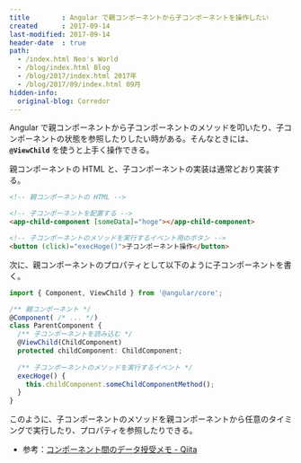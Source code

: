 ```yaml
---
title        : Angular で親コンポーネントから子コンポーネントを操作したい
created      : 2017-09-14
last-modified: 2017-09-14
header-date  : true
path:
  - /index.html Neo's World
  - /blog/index.html Blog
  - /blog/2017/index.html 2017年
  - /blog/2017/09/index.html 09月
hidden-info:
  original-blog: Corredor
---
```


Angular で親コンポーネントから子コンポーネントのメソッドを叩いたり、子コンポーネントの状態を参照したりしたい時がある。そんなときには、**`@ViewChild`** を使うと上手く操作できる。

親コンポーネントの HTML と、子コンポーネントの実装は通常どおり実装する。

```html
<!-- 親コンポーネントの HTML -->

<!-- 子コンポーネントを配置する -->
<app-child-component [someData]="hoge"></app-child-component>

<!-- 子コンポーネントのメソッドを実行するイベント用のボタン -->
<button (click)="execHoge()">子コンポーネント操作</button>
```

次に、親コンポーネントのプロパティとして以下のように子コンポーネントを書く。

```typescript
import { Component, ViewChild } from '@angular/core';

/** 親コンポーネント */
@Component( /* ... */)
class ParentComponent {
  /** 子コンポーネントを読み込む */
  @ViewChild(ChildComponent)
  protected childComponent: ChildComponent;
  
  /** 子コンポーネントのメソッドを実行するイベント */
  execHoge() {
    this.childComponent.someChildComponentMethod();
  }
}
```

このように、子コンポーネントのメソッドを親コンポーネントから任意のタイミングで実行したり、プロパティを参照したりできる。

- 参考：[コンポーネント間のデータ授受メモ - Qiita](http://qiita.com/gambare/items/b75f9c9dc997ae45c092#%E8%A6%AA%E3%82%B3%E3%83%B3%E3%83%9D%E3%83%BC%E3%83%8D%E3%83%B3%E3%83%88%E3%81%8B%E3%82%89%E5%AD%90%E4%BE%9B%E3%81%AE%E3%83%A1%E3%82%BD%E3%83%83%E3%83%89%E3%82%92%E4%BD%BF%E7%94%A8%E3%81%99%E3%82%8B)
